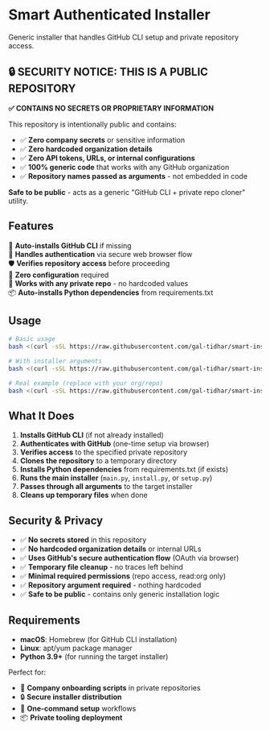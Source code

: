 # Smart Authenticated Installer

Generic installer that handles GitHub CLI setup and private repository access.

## 🔒 **SECURITY NOTICE: THIS IS A PUBLIC REPOSITORY**

**✅ CONTAINS NO SECRETS OR PROPRIETARY INFORMATION**

This repository is intentionally public and contains:
- ✅ **Zero company secrets** or sensitive information
- ✅ **Zero hardcoded organization details** 
- ✅ **Zero API tokens, URLs, or internal configurations**
- ✅ **100% generic code** that works with any GitHub organization
- ✅ **Repository names passed as arguments** - not embedded in code

**Safe to be public** - acts as a generic "GitHub CLI + private repo cloner" utility.

## Features

🔧 **Auto-installs GitHub CLI** if missing  
🔐 **Handles authentication** via secure web browser flow  
🛡️ **Verifies repository access** before proceeding  
🚀 **Zero configuration** required  
🎯 **Works with any private repo** - no hardcoded values  
📦 **Auto-installs Python dependencies** from requirements.txt  

## Usage

```bash
# Basic usage
bash <(curl -sSL https://raw.githubusercontent.com/gal-tidhar/smart-installer/main/install.sh) OWNER/REPOSITORY

# With installer arguments
bash <(curl -sSL https://raw.githubusercontent.com/gal-tidhar/smart-installer/main/install.sh) OWNER/REPOSITORY --dry-run --email user@company.com

# Real example (replace with your org/repo)
bash <(curl -sSL https://raw.githubusercontent.com/gal-tidhar/smart-installer/main/install.sh) myorg/private-onboarding
```

## What It Does

1. **Installs GitHub CLI** (if not already installed)
2. **Authenticates with GitHub** (one-time setup via browser)
3. **Verifies access** to the specified private repository
4. **Clones the repository** to a temporary directory
5. **Installs Python dependencies** from requirements.txt (if exists)
6. **Runs the main installer** (`main.py`, `install.py`, or `setup.py`)
7. **Passes through all arguments** to the target installer
8. **Cleans up temporary files** when done

## Security & Privacy

- ✅ **No secrets stored** in this repository
- ✅ **No hardcoded organization details** or internal URLs  
- ✅ **Uses GitHub's secure authentication flow** (OAuth via browser)
- ✅ **Temporary file cleanup** - no traces left behind
- ✅ **Minimal required permissions** (repo access, read:org only)
- ✅ **Repository argument required** - nothing hardcoded
- ✅ **Safe to be public** - contains only generic installation logic

## Requirements

- **macOS**: Homebrew (for GitHub CLI installation)
- **Linux**: apt/yum package manager
- **Python 3.9+** (for running the target installer)

Perfect for:
- 🏢 **Company onboarding scripts** in private repositories
- 🔒 **Secure installer distribution** 
- 🎯 **One-command setup** workflows
- 📦 **Private tooling deployment**